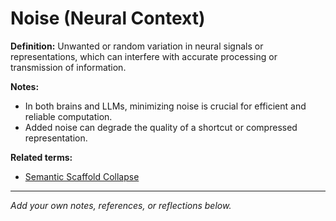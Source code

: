 # Noise (Neural Context)

**Definition:**
Unwanted or random variation in neural signals or representations, which can interfere with accurate processing or transmission of information.

**Notes:**
- In both brains and LLMs, minimizing noise is crucial for efficient and reliable computation.
- Added noise can degrade the quality of a shortcut or compressed representation.

**Related terms:**
- [Semantic Scaffold Collapse](semantic_scaffold_collapse.md)

---
*Add your own notes, references, or reflections below.*
